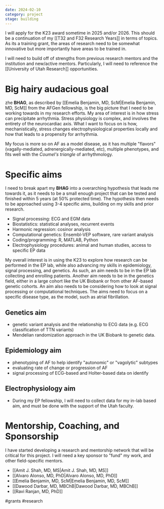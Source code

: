 ```yaml
---
date: 2024-02-10
category: project
stage: building
---
```


I will apply for the K23 award sometime in 2025 and/or 2026. 
This should be a continuation of my [[T32 and F32 Research Years]] in terms of topics. 
As its a training grant, the areas of research need to be somewhat innovative but more importantly have areas to be trained in.

I will need to build off of strengths from previous research mentors and the institution and new/active mentors. 
Particularly, I will need to reference the [[University of Utah Research]] opportunities.

# Big hairy audacious goal

zhe **BHAG**, as described by [[Emelia Benjamin, MD, ScM|Emelia Benjamin, MD, ScM]] from the AFGen fellowship, is the big picture that I need to be working towards in my research efforts.
My area of interest is in how stress can precipitate arrhythmia.
Stress physiology is complex, and involves the entirety of the neurocardiac axis. 
What I want to focus on is how, mechanistically, stress changes electrophysiological properties locally and how that leads to a propensity for arrhythmia.

My focus is more so on AF as a model disease, as it has multiple "flavors" (vagally-mediated, adrenergically-mediated, etc), multiple phenotypes, and fits well with the *Coumel's triangle* of arrhythmology.

# Specific aims

I need to break apart my __BHAG__ into a overarching hypothesis that leads me towards it, as it needs to be a small enough project that can be tested and finished within 5 years (at 50% protected time).
The hypothesis then needs to be approached using 3-4 specific aims, building on my skills and prior research.

- Signal processing: ECG and EGM data
- Biostatistics: statistical analyses, recurrent events
- Harmonic regression: cosinor analysis
- Computational genetics: Ensembl-VEP software, rare variant analysis
- Coding/programming: R, MATLAB, Python
- Electrophysiology procedures: animal and human studies, access to specific EP data

My overall interest is in using the K23 to explore how research can be performed in the EP lab, while also advancing my skills in epidemiology, signal processing, and genetics. 
As such, an aim needs to be in the EP lab collecting and enrolling patients. 
Another aim needs to be in the genetics field, either in a large cohort like the UK Biobank or from other AF-based genetic cohorts.
An aim also needs to be considering how to look at signal processing or computational techniques.
The aims need to focus on a specific disease type, as the model, such as atrial fibrillation.

## Genetics aim

- genetic variant analysis and the relationship to ECG data (e.g. ECG classification of TTN variants)
- Mendelian randomization approach in the UK Biobank to genetic data.

## Epidemiology aim 

- phenotyping of AF to help identify "autonomic" or "vagolytic" subtypes
- evaluating rate of change or progression of AF
- signal processing of ECG-based and Holter-based data on identify

## Electrophysiology aim

- During my EP fellowship, I will need to collect data for my in-lab based aim, and must be done with the support of the Utah faculty. 

# Mentorship, Coaching, and Sponsorship

I have started developing a research and mentorship network that will be critical for this project. I will need a key sponsor to "fund" my work, and other field-specific mentors.

- [[Amit J. Shah, MD, MS|Amit J. Shah, MD, MS]] 
- [[Alvaro Alonso, MD, PhD|Alvaro Alonso, MD, PhD]]
- [[Emelia Benjamin, MD, ScM|Emelia Benjamin, MD, ScM]]
- [[Dawood Darbar, MD, MBChB|Dawood Darbar, MD, MBChB]]
- [[Ravi Ranjan, MD, PhD]]





#grants
#research 
